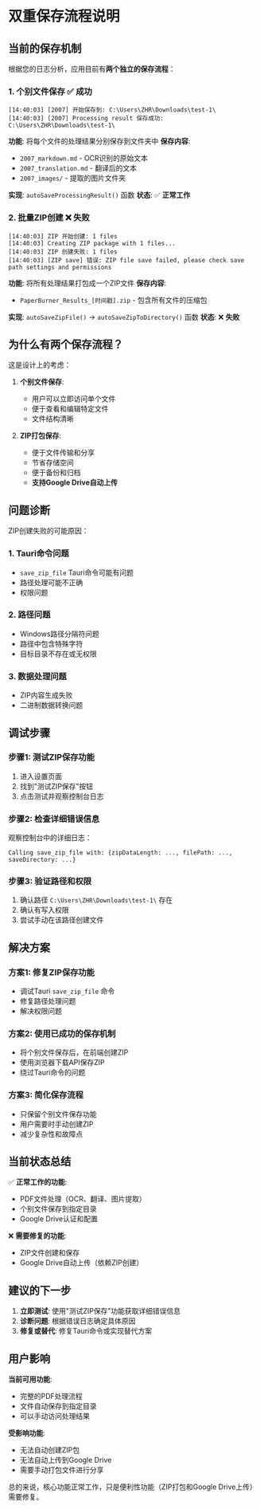 # 双重保存流程说明

## 当前的保存机制

根据您的日志分析，应用目前有**两个独立的保存流程**：

### 1. 个别文件保存 ✅ **成功**
```
[14:40:03] [2007] 开始保存到: C:\Users\ZHR\Downloads\test-1\
[14:40:03] [2007] Processing result 保存成功: C:\Users\ZHR\Downloads\test-1\
```

**功能**: 将每个文件的处理结果分别保存到文件夹中
**保存内容**:
- `2007_markdown.md` - OCR识别的原始文本
- `2007_translation.md` - 翻译后的文本  
- `2007_images/` - 提取的图片文件夹

**实现**: `autoSaveProcessingResult()` 函数
**状态**: ✅ **正常工作**

### 2. 批量ZIP创建 ❌ **失败**
```
[14:40:03] ZIP 开始创建: 1 files
[14:40:03] Creating ZIP package with 1 files...
[14:40:03] ZIP 创建失败: 1 files
[14:40:03] [ZIP save] 错误: ZIP file save failed, please check save path settings and permissions
```

**功能**: 将所有处理结果打包成一个ZIP文件
**保存内容**:
- `PaperBurner_Results_[时间戳].zip` - 包含所有文件的压缩包

**实现**: `autoSaveZipFile()` → `autoSaveZipToDirectory()` 函数
**状态**: ❌ **失败**

## 为什么有两个保存流程？

这是设计上的考虑：

1. **个别文件保存**: 
   - 用户可以立即访问单个文件
   - 便于查看和编辑特定文件
   - 文件结构清晰

2. **ZIP打包保存**:
   - 便于文件传输和分享
   - 节省存储空间
   - 便于备份和归档
   - **支持Google Drive自动上传**

## 问题诊断

ZIP创建失败的可能原因：

### 1. Tauri命令问题
- `save_zip_file` Tauri命令可能有问题
- 路径处理可能不正确
- 权限问题

### 2. 路径问题
- Windows路径分隔符问题
- 路径中包含特殊字符
- 目标目录不存在或无权限

### 3. 数据处理问题
- ZIP内容生成失败
- 二进制数据转换问题

## 调试步骤

### 步骤1: 测试ZIP保存功能
1. 进入设置页面
2. 找到"测试ZIP保存"按钮
3. 点击测试并观察控制台日志

### 步骤2: 检查详细错误信息
观察控制台中的详细日志：
```
Calling save_zip_file with: {zipDataLength: ..., filePath: ..., saveDirectory: ...}
```

### 步骤3: 验证路径和权限
1. 确认路径 `C:\Users\ZHR\Downloads\test-1\` 存在
2. 确认有写入权限
3. 尝试手动在该路径创建文件

## 解决方案

### 方案1: 修复ZIP保存功能
- 调试Tauri `save_zip_file` 命令
- 修复路径处理问题
- 解决权限问题

### 方案2: 使用已成功的保存机制
- 将个别文件保存后，在前端创建ZIP
- 使用浏览器下载API保存ZIP
- 绕过Tauri命令的问题

### 方案3: 简化保存流程
- 只保留个别文件保存功能
- 用户需要时手动创建ZIP
- 减少复杂性和故障点

## 当前状态总结

✅ **正常工作的功能**:
- PDF文件处理（OCR、翻译、图片提取）
- 个别文件保存到指定目录
- Google Drive认证和配置

❌ **需要修复的功能**:
- ZIP文件创建和保存
- Google Drive自动上传（依赖ZIP创建）

## 建议的下一步

1. **立即测试**: 使用"测试ZIP保存"功能获取详细错误信息
2. **诊断问题**: 根据错误日志确定具体原因
3. **修复或替代**: 修复Tauri命令或实现替代方案

## 用户影响

**当前可用功能**:
- 完整的PDF处理流程
- 文件自动保存到指定目录
- 可以手动访问处理结果

**受影响功能**:
- 无法自动创建ZIP包
- 无法自动上传到Google Drive
- 需要手动打包文件进行分享

总的来说，核心功能正常工作，只是便利性功能（ZIP打包和Google Drive上传）需要修复。
